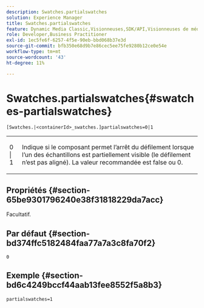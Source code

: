 ```yaml
---
description: Swatches.partialswatches
solution: Experience Manager
title: Swatches.partialswatches
feature: Dynamic Media Classic,Visionneuses,SDK/API,Visionneuses de médias mixtes
role: Developer,Business Practitioner
exl-id: 1ec5fe6f-6257-4f5e-90eb-bbd068b37e3d
source-git-commit: bfb350e68d9b7e86cec5ee75fe9280b12ce0e54e
workflow-type: tm+mt
source-wordcount: '43'
ht-degree: 11%

---
```


# Swatches.partialswatches{#swatches-partialswatches}

`[Swatches.|<containerId>_swatches.]partialswatches=0|1`

<table id="table_4B8CEC134277403A840A050BD8C8CE2B"> 
 <tbody> 
  <tr> 
   <td> <p> <span class="codeph"> 0 | 1</span> </p> </td> 
   <td> <p> Indique si le composant permet l’arrêt du défilement lorsque l’un des échantillons est partiellement visible (le défilement n’est pas aligné). La valeur recommandée est <span class="codeph"> false</span> ou <span class="codeph"> 0</span>. </p> </td> 
  </tr> 
 </tbody> 
</table>

## Propriétés {#section-65be9301796240e38f31818229da7acc}

Facultatif.

## Par défaut {#section-bd374ffc5182484faa77a7a3c8fa70f2}

`0`

## Exemple {#section-bd6c4249bccf44aab13fee8552f5a8b3}

`partialswatches=1`
